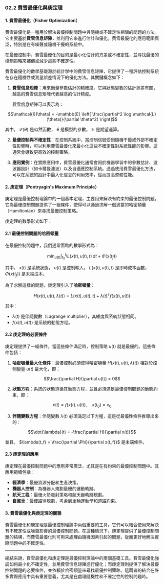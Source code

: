 ### 02.2 費雪最優化與庚定理

#### 1. 費雪最優化（Fisher Optimization）

費雪最優化是一種用於解決最優控制問題中與隨機或不確定性相關的問題的方法。它主要基於**費雪信息矩陣**，並利用它來進行估計和優化。費雪最優化的應用範圍廣泛，特別是在有噪聲或隨機干擾的系統中。

在最優控制中，費雪最優化的目的是最小化估計的方差或不確定性，並尋找最優的控制策略來補償或減少這些不確定性。

費雪最優化的數學基礎源於統計學中的費雪信息矩陣，它提供了一種評估控制系統在存在隨機性或測量誤差情況下的優化方法。其關鍵概念如下：

1. **費雪信息矩陣**：用來衡量參數估計的精確度。它與狀態變數的估計誤差有關，越高的費雪信息矩陣代表越高的估計精度。
   
   費雪信息矩陣可以表示為：
   
   
```math
\mathcal{I}(\theta) = -\mathbb{E} \left[ \frac{\partial^2 \log \mathcal{L}(\theta)}{\partial \theta^2} \right]
```


   其中， $`\mathcal{L}(\theta)`$  是似然函數， $`\theta`$  是模型的參數， $`\mathbb{E}`$  是期望運算。

2. **最優控制與不確定性**：在控制系統中，當控制信號受到隨機干擾或外部不確定性影響時，可以利用費雪最優化來最小化這些不確定性對系統性能的影響。這通常會導致更高效的控制策略。

3. **應用實例**：在實際應用中，費雪最優化通常會用於機器學習中的參數估計、濾波器設計（如卡爾曼濾波）以及自適應控制系統。通過使用費雪最優化方法，可以在系統的設計中最大化信息的利用效率，從而提高整體性能。

#### 2. 庚定理（Pontryagin's Maximum Principle）

庚定理是最優控制理論中的一個基本定理，主要用來解決有約束的最優控制問題。它為最優控制問題提供了一組條件，使得可以通過求解一個適當的哈密頓量（Hamiltonian）來尋找最優控制策略。

庚定理的數學形式如下：

#### 2.1 最優控制問題的哈密頓量

在最優控制問題中，我們通常面臨的數學形式為：


```math
\min_{u(t)} \int_{t_0}^{t_f} L(x(t), u(t), t) \, dt + \Phi(x(t_f))
```


其中， $`x(t)`$  是系統狀態， $`u(t)`$  是控制輸入， $`L(x(t), u(t), t)`$  是即時成本函數， $`\Phi(x(t_f))`$  是末端成本。

為了求解這樣的問題，庚定理引入了**哈密頓量**：


```math
H(x(t), u(t), \lambda(t)) = L(x(t), u(t), t) + \lambda(t)^T f(x(t), u(t))
```


其中：
-  $`\lambda(t)`$  是伴隨變數（Lagrange multiplier），其維度與系統狀態相同。
-  $`f(x(t), u(t))`$  是系統的動態方程。

#### 2.2 庚定理的必要條件

庚定理提供了一組條件，當這些條件滿足時，控制策略  $`u(t)`$  就是最優的。這些條件包括：

1. **哈密頓量最大化條件**：最優控制必須使得哈密頓量  $`H(x(t), u(t), \lambda(t))`$  相對於控制變量  $`u(t)`$  最大化，即：

   
```math
\frac{\partial H}{\partial u(t)} = 0
```


2. **狀態方程**：系統的狀態遵循其動態方程，並且必須滿足最優控制問題的動態約束，即：

   
```math
\dot{x}(t) = f(x(t), u(t)), \quad x(t_0) = x_0
```


3. **伴隨變數方程**：伴隨變數  $`\lambda(t)`$  必須滿足以下方程，這是從最優性條件推導出來的：

   
```math
\dot{\lambda}(t) = -\frac{\partial H}{\partial x(t)}
```


   並且， $`\lambda(t_f) = \frac{\partial \Phi}{\partial x(t_f)}`$  是末端條件。

#### 2.3 庚定理的應用

庚定理在最優控制問題中的應用非常廣泛，尤其是在有約束的最優控制問題中。其應用範疇包括：

- **經濟學**：最優資源分配和生產決策。
- **機器人控制**：為機器人規劃最優的運動軌跡。
- **航天工程**：最優火箭發射策略和航天器軌跡規劃。
- **自駕車**：最優路徑規劃，考慮到車輛運動學和道路約束。

#### 3. 費雪最優化與庚定理的關聯

費雪最優化和庚定理是最優控制理論中兩個重要的工具，它們可以結合使用來解決有不確定性或噪聲影響的最優控制問題。在這種情況下，庚定理提供了最優控制問題的結構，而費雪最優化則可用來處理由隨機因素引起的問題，從而更好地解決實際問題中的不確定性。

---

總結來說，費雪最優化和庚定理是最優控制理論中的兩個基礎工具。費雪最優化強調如何最小化不確定性，並用費雪信息矩陣進行優化；而庚定理則提供了解決最優控制問題的必要條件，並依賴於哈密頓量來尋找最優控制策略。這兩者的結合在許多實際應用中具有重要意義，尤其是在處理隨機性和不確定性的控制問題時。